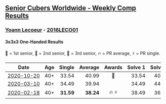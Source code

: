<style>table {white-space: nowrap;}</style>

## [Senior Cubers Worldwide - Weekly Comp Results](/scw-comp/results/)
### [Yoann Lecoeur](README.md) - [2016LECO01](https://www.worldcubeassociation.org/persons/2016LECO01?event=333oh)
#### 3x3x3 One-Handed Results

<span style="white-space: nowrap;">🥇 = 1st senior</span>, <span style="white-space: nowrap;">🥈 = 2nd senior</span>, <span style="white-space: nowrap;">🥉 = 3rd senior</span>, <span style="white-space: nowrap;">🔥 = PR average</span>, <span style="white-space: nowrap;">⚡ = PR single</span>.

| Date | Age | Single | Average | Awards | Solve 1 | Solve 2 | Solve 3 | Solve 4 | Solve 5 | Video |
| :--: | :--: | --: | --: | :--: | --: | --: | --: | --: | --: | :-- |
| [2020-10-20](../../results/2020-10-20/333oh.md) | 40+ | 33.54 | 40.99 | 🥉 | 33.54 | 40.43 | 50.50 | 40.71 | 41.83 | [Desktop](https://www.facebook.com/events/1017705805364611/permalink/1022443291557529) / [Mobile](https://m.facebook.com/events/1017705805364611?view=permalink&id=1022443291557529) |
| [2020-03-10](../../results/2020-03-10/333oh.md) | 40+ | 34.49 | 39.94 |  | 34.49 | 44.62 | 44.73 | 35.21 | 39.99 | [Desktop](https://www.facebook.com/events/684510792316675/permalink/688048245296263) / [Mobile](https://m.facebook.com/events/684510792316675?view=permalink&id=688048245296263) |
| [2020-02-18](../../results/2020-02-18/333oh.md) | 40+ | **31.59** | **38.24** | 🔥 ⚡ | 38.49 | 36.34 | **31.59** | 54.73 | 39.89 | [Desktop](https://www.facebook.com/events/1618332754973681/permalink/1622459904560966) / [Mobile](https://m.facebook.com/events/1618332754973681?view=permalink&id=1622459904560966) |


<!-- Global site tag (gtag.js) - Google Analytics -->
<script async src="https://www.googletagmanager.com/gtag/js?id=UA-86348435-3"></script>
<script>window.dataLayer = window.dataLayer || []; function gtag() {dataLayer.push(arguments);} gtag('js', new Date()); gtag('config', 'UA-86348435-3');</script>
